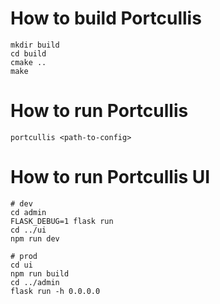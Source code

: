 # How to build Portcullis
```
mkdir build
cd build
cmake ..
make
```

# How to run Portcullis
```
portcullis <path-to-config>
```

# How to run Portcullis UI
```
# dev
cd admin
FLASK_DEBUG=1 flask run
cd ../ui
npm run dev

# prod
cd ui
npm run build
cd ../admin
flask run -h 0.0.0.0
```
